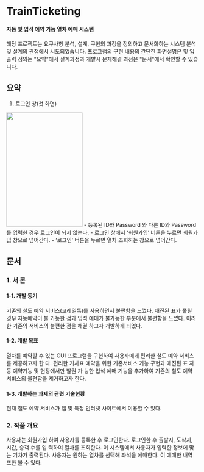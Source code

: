 # TrainTicketing 
#### 자동 및 입석 예약 가능 열차 예매 시스템
해당 프로젝트는 요구사항 분석, 설계, 구현의 과정을 정의하고 문서화하는 시스템 분석 및 설계의 관점에서 시도되었습니다.
프로그램의 구현 내용의 간단한 화면설명은 및 입출력 정의는 "요약"에서 
설계과정과 개발시 문제해결 과정은 "문서"에서 확인할 수 있습니다.

## 요약
1. 로그인 창(첫 화면)
<img src = "https://user-images.githubusercontent.com/81247213/147555822-f8885bd1-957b-43ce-b8ed-f109bef3debc.png" width ="200" height ="300" />
- 등록된 ID와 Password 와 다른 ID와 Password 를 입력한 경우 로그인이 되지 않는다.
- 로그인 창에서 ‘회원가입’ 버튼을 누르면 회원가입 창으로 넘어간다. 
- ‘로그인’ 버튼을 누르면 열차 조회하는 창으로 넘어간다.

## 문서

### 1. 서 론
#### 1-1. 개발 동기
기존의 철도 예약 서비스(코레일톡)를 사용하면서 불편함을 느꼈다. 매진된 표가 풀릴 경우 자동예약이 불
가능한 점과 입석 예매가 불가능한 부분에서 불편함을 느꼈다. 이러한 기존의 서비스의 불편한 점을 해결
하고자 개발하게 되었다. 

#### 1-2. 개발 목표
열차를 예약할 수 있는 GUI 프로그램을 구현하여 사용자에게 편리한 철도 예약 서비스를 제공하고자 한
다. 편리한 기차표 예약을 위한 기존서비스 기능 구현과 매진된 표 자동 예약기능 및 현장에서만 발권 가
능한 입석 예매 기능을 추가하여 기존의 철도 예약 서비스의 불편함을 제거하고자 한다.

#### 1-3. 개발하는 과제의 관련 기술현황
현재 철도 예약 서비스가 앱 및 특정 인터넷 사이트에서 이용할 수 있다. 

### 2. 작품 개요
사용자는 회원가입 하여 사용자를 등록한 후 로그인한다. 로그인한 후 출발지, 도착지, 시간, 승객 수를 입
력하여 열차를 조회한다. 이 시스템에서 사용자가 입력한 정보에 맞는 기차가 출력된다. 사용자는 원하는 
열차를 선택해 좌석을 예매한다. 이 예매한 내역 또한 볼 수 있다.
